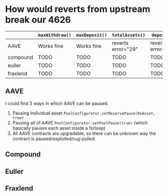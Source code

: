 # How would reverts from upstream break our 4626




|  |`maxWithdraw()`|`maxDeposit()`|`totalAssets()`|`deposit()`|`withdraw`|
|--|---------------|--------------|---------------|-----------|----------|
|AAVE|Works fine|Works fine|reverts error="29"|reverts error="29"|
|compound|TODO|TODO|TODO|TODO|TODO|
|euller|TODO|TODO|TODO|TODO|TODO|
|fraxlend|TODO|TODO|TODO|TODO|TODO|



## AAVE

I could find 3 ways in which AAVE can be paused. 
1. Pausing individual asset `PoolConfigurator.setReservePause(0xAsset, true)`
2. Pausing all of AAVE `PoolConfigurator.setPoolPause(true)` (which basically pauses each asset inside a forloop)
3. All AAVE contracts are upgradable, so there can be unknown way the contract is paused/exploited/rug-pulled.


## Compound


## Euller


## Fraxlend
